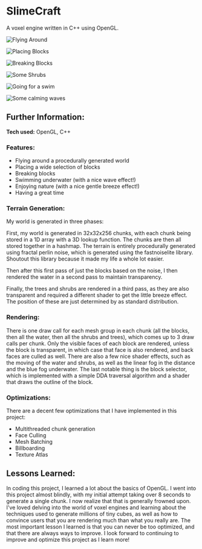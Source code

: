 # SlimeCraft
A voxel engine written in C++ using OpenGL.

![Flying Around](assets/Flying.gif)

![Placing Blocks](assets/PlacingBlocks.gif)

![Breaking Blocks](assets/BreakingBlocks.gif)

![Some Shrubs](assets/Shrubs.gif)

![Going for a swim](assets/Swimming.gif)

![Some calming waves](assets/CalmingWaves.gif)

## Further Information:

**Tech used:** OpenGL, C++

### Features:

- Flying around a procedurally generated world
- Placing a wide selection of blocks
- Breaking blocks
- Swimming underwater (with a nice wave effect!)
- Enjoying nature (with a nice gentle breeze effect!)
- Having a great time

### Terrain Generation:

My world is generated in three phases: 

First, my world is generated in 32x32x256 chunks, with each chunk being stored in a 1D array with a 3D lookup function. The chunks are then all stored together in a hashmap.
The terrain is entirely procedurally generated using fractal perlin noise, which is generated using the fastnoiselite library. Shoutout this library because it made my life a whole lot easier. 

Then after this first pass of just the blocks based on the noise, I then rendered the water in a second pass to maintain transparency. 

Finally, the trees and shrubs are rendered in a third pass, as they are also transparent and required a different shader to get the little breeze effect.
The position of these are just determined by as standard distribution.

### Rendering:

There is one draw call for each mesh group in each chunk (all the blocks, then all the water, then all the shrubs and trees), which comes up to 3 draw calls per chunk. 
Only the visible faces of each block are rendered, unless the block is transparent, in which case that face is also rendered, and back faces are culled as well. 
There are also a few nice shader effects, such as the moving of the water and shrubs, as well as the linear fog in the distance and the blue fog underwater.
The last notable thing is the block selector, which is implemented with a simple DDA traversal algorithm and a shader that draws the outline of the block. 

### Optimizations:

There are a decent few optimizations that I have implemented in this project:
- Multithreaded chunk generation
- Face Culling
- Mesh Batching
- Billboarding
- Texture Atlas

## Lessons Learned:

In coding this project, I learned a lot about the basics of OpenGL. I went into this project almost blindly, with my initial attempt taking over 8 seconds to generate a single chunk. I now realize that that is generally frowned upon.
I've loved delving into the world of voxel engines and learning about the techniques used to generate millions of tiny cubes, as well as how to convince users that you are rendering much than what you really are.
The most important lesson I learned is that you can never be too optimized, and that there are always ways to improve. I look forward to continuing to improve and optimize this project as I learn more!

